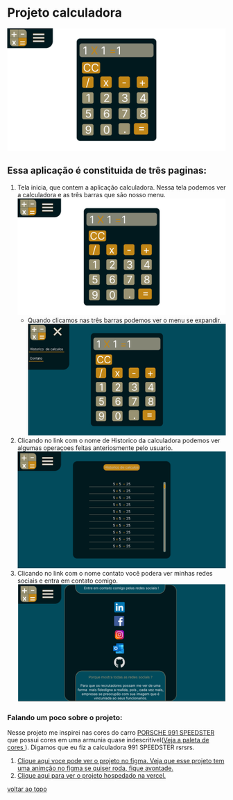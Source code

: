 # Projeto calculadora
![App calculadora](/images-for-readme/index-no-menu.svg)
## Essa aplicação é constituida de três paginas:
1. Tela inicia, que contem a aplicação calculadora. Nessa tela podemos ver a calculadora e as três barras que são nosso menu.
![App calculadora](/images-for-readme/index-no-menu.svg)
    - Quando clicamos nas três barras podemos ver o menu se expandir.
    ![App calculadora](/images-for-readme/index2-on-menu.svg)
2. Clicando no link com o nome de Historico da calculadora podemos ver algumas operaçoes feitas anteriosmente pelo usuario.
![App calculadora](/images-for-readme/historico-off-menu.svg)
3. Clicando no link com o nome contato você podera ver minhas redes sociais e entra em contato comigo.
![App calculadora](/images-for-readme/contatos-off-menu.svg)

### Falando um poco sobre o projeto:
Nesse projeto me inspirei nas cores do carro [PORSCHE 991 SPEEDSTER](https://en.wikipedia.org/wiki/Donald_Knuth) que possui cores em uma armunia quase indescritivel([Veja a paleta de cores ](https://color.adobe.com/pt/explore)). Digamos que eu fiz a calculadora  991 SPEEDSTER rsrsrs.

1. [Clique aqui voce pode ver o projeto no figma. Veja que esse projeto tem uma animção no figma se quiser roda, fique avontade.](https://www.figma.com/file/9ndkESNSKKYeJzd7ty2SvL/Projeto-Calculadora)
2.  [Clique aqui para ver o projeto hospedado na vercel.](https://www.figma.com/file/9ndkESNSKKYeJzd7ty2SvL/Projeto-Calculadora)

[voltar ao topo](#top)